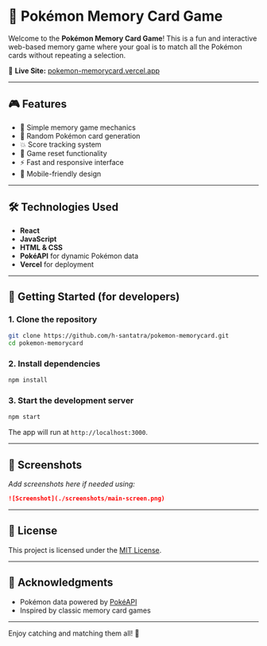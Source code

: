 # 🧠 Pokémon Memory Card Game

Welcome to the **Pokémon Memory Card Game**! This is a fun and interactive web-based memory game where your goal is to match all the Pokémon cards without repeating a selection.

🔗 **Live Site:** [pokemon-memorycard.vercel.app](https://pokemon-memorycard.vercel.app/)

---

## 🎮 Features

- 🧩 Simple memory game mechanics
- 🎴 Random Pokémon card generation
- 💥 Score tracking system
- 🔄 Game reset functionality
- ⚡ Fast and responsive interface
- 📱 Mobile-friendly design

---

## 🛠️ Technologies Used

- **React**
- **JavaScript**
- **HTML & CSS**
- **PokéAPI** for dynamic Pokémon data
- **Vercel** for deployment

---

## 🚀 Getting Started (for developers)

### 1. Clone the repository

```bash
git clone https://github.com/h-santatra/pokemon-memorycard.git
cd pokemon-memorycard
```

### 2. Install dependencies

```bash
npm install
```

### 3. Start the development server

```bash
npm start
```

The app will run at `http://localhost:3000`.

---

## 📸 Screenshots

_Add screenshots here if needed using:_

```markdown
![Screenshot](./screenshots/main-screen.png)
```

---

## 📄 License

This project is licensed under the [MIT License](LICENSE).

---

## 🙌 Acknowledgments

- Pokémon data powered by [PokéAPI](https://pokeapi.co/)
- Inspired by classic memory card games

---

Enjoy catching and matching them all! 🎉
